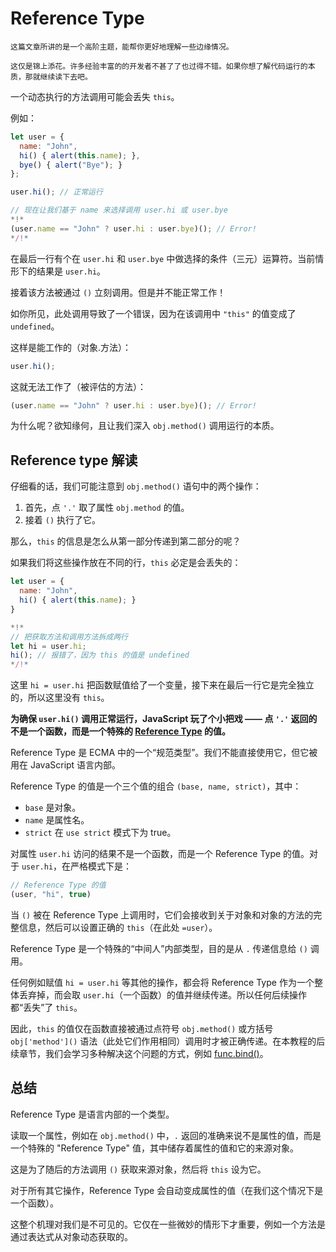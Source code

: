 
# Reference Type

```warn header="深入的语言特性"
这篇文章所讲的是一个高阶主题，能帮你更好地理解一些边缘情况。

这仅是锦上添花。许多经验丰富的的开发者不甚了了也过得不错。如果你想了解代码运行的本质，那就继续读下去吧。
```

一个动态执行的方法调用可能会丢失 `this`。

例如：

```js run
let user = {
  name: "John",
  hi() { alert(this.name); },
  bye() { alert("Bye"); }
};

user.hi(); // 正常运行

// 现在让我们基于 name 来选择调用 user.hi 或 user.bye
*!*
(user.name == "John" ? user.hi : user.bye)(); // Error!
*/!*
```

在最后一行有个在 `user.hi` 和 `user.bye` 中做选择的条件（三元）运算符。当前情形下的结果是 `user.hi`。

接着该方法被通过 `()` 立刻调用。但是并不能正常工作！

如你所见，此处调用导致了一个错误，因为在该调用中 `"this"` 的值变成了 `undefined`。

这样是能工作的（对象.方法）：
```js
user.hi();
```

这就无法工作了（被评估的方法）：
```js
(user.name == "John" ? user.hi : user.bye)(); // Error!
```

为什么呢？欲知缘何，且让我们深入 `obj.method()` 调用运行的本质。

## Reference type 解读

仔细看的话，我们可能注意到 `obj.method()` 语句中的两个操作：

1. 首先，点 `'.'` 取了属性 `obj.method` 的值。
2. 接着 `()` 执行了它。

那么，`this` 的信息是怎么从第一部分传递到第二部分的呢？

如果我们将这些操作放在不同的行，`this` 必定是会丢失的：

```js run
let user = {
  name: "John",
  hi() { alert(this.name); }
}

*!*
// 把获取方法和调用方法拆成两行
let hi = user.hi;
hi(); // 报错了，因为 this 的值是 undefined
*/!*
```

这里 `hi = user.hi` 把函数赋值给了一个变量，接下来在最后一行它是完全独立的，所以这里没有 `this`。

**为确保 `user.hi()` 调用正常运行，JavaScript 玩了个小把戏 —— 点 `'.'` 返回的不是一个函数，而是一个特殊的 [Reference Type](https://tc39.github.io/ecma262/#sec-reference-specification-type) 的值。**

Reference Type 是 ECMA 中的一个“规范类型”。我们不能直接使用它，但它被用在 JavaScript 语言内部。

Reference Type 的值是一个三个值的组合 `(base, name, strict)`，其中：

- `base` 是对象。
- `name` 是属性名。
- `strict` 在 `use strict` 模式下为 true。

对属性 `user.hi` 访问的结果不是一个函数，而是一个 Reference Type 的值。对于 `user.hi`，在严格模式下是：

```js
// Reference Type 的值
(user, "hi", true)
```

当 `()` 被在 Reference Type 上调用时，它们会接收到关于对象和对象的方法的完整信息，然后可以设置正确的 `this`（在此处 `=user`）。

Reference Type 是一个特殊的“中间人”内部类型，目的是从 `.` 传递信息给 `()` 调用。

任何例如赋值 `hi = user.hi` 等其他的操作，都会将 Reference Type 作为一个整体丢弃掉，而会取 `user.hi`（一个函数）的值并继续传递。所以任何后续操作都“丢失”了 `this`。

因此，`this` 的值仅在函数直接被通过点符号 `obj.method()` 或方括号 `obj['method']()` 语法（此处它们作用相同）调用时才被正确传递。在本教程的后续章节，我们会学习多种解决这个问题的方式，例如 [func.bind()](/bind#solution-2-bind)。

## 总结

Reference Type 是语言内部的一个类型。

读取一个属性，例如在 `obj.method()` 中，`.` 返回的准确来说不是属性的值，而是一个特殊的 "Reference Type" 值，其中储存着属性的值和它的来源对象。

这是为了随后的方法调用 `()` 获取来源对象，然后将 `this` 设为它。

对于所有其它操作，Reference Type 会自动变成属性的值（在我们这个情况下是一个函数）。

这整个机理对我们是不可见的。它仅在一些微妙的情形下才重要，例如一个方法是通过表达式从对象动态获取的。
